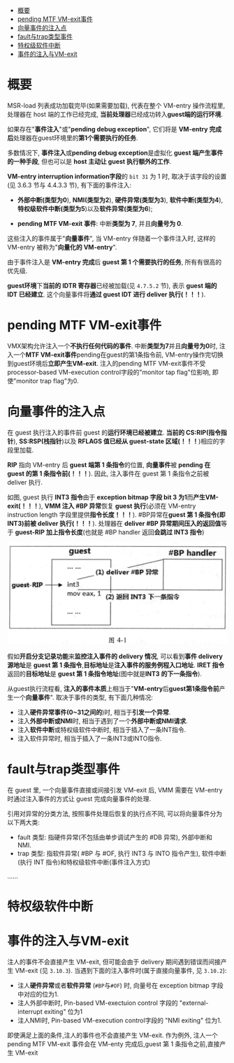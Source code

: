
<!-- @import "[TOC]" {cmd="toc" depthFrom=1 depthTo=6 orderedList=false} -->

<!-- code_chunk_output -->

- [概要](#概要)
- [pending MTF VM-exit事件](#pending-mtf-vm-exit事件)
- [向量事件的注入点](#向量事件的注入点)
- [fault与trap类型事件](#fault与trap类型事件)
- [特权级软件中断](#特权级软件中断)
- [事件的注入与VM-exit](#事件的注入与vm-exit)

<!-- /code_chunk_output -->

# 概要

MSR-load 列表成功加载完毕(如果需要加载), 代表在整个 VM-entry 操作流程里, 处理器在 host 端的工作已经完成, **当前处理器**已经成功转入**guest端的运行环境**.

如果存在"**事件注入**"或"**pending debug exception**", 它们将是 **VM-entry 完成后**处理器在guest环境里的**第1个需要执行的任务**.

多数情况下, **事件注入**或**pending debug exception**是虚拟化 **guest 端产生事件的一种手段**, 但也可以是 **host 主动让 guest 执行额外的工作**.

**VM-entry interruption information字段**的 `bit 31` 为 1 时, 取决于该字段的设置(见 3.6.3 节与 4.4.3.3 节), 有下面的事件注入:

- **外部中断(类型为0**), **NMI(类型为2**), **硬件异常(类型为3**), **软件中断(类型为4**), **特权级软件中断(类型为5**)以及**软件异常(类型为6**);

- **pending MTF VM-exit 事件**: 中断**类型为 7**, 并且**向量号为 0**.

这些注入的事件属于"**向量事件**", 当 VM-entry 伴随着一个事件注入时, 这样的 VM-entry 被称为"**向量化的 VM-entry**".

由于事件注入是 **VM\-entry 完成**后 **guest 第 1 个需要执行的任务**, 所有有很高的优先级.

**guest环境**下**当前的 IDTR 寄存器**已经被加载(见 `4.7.5.2` 节), 表示 **guest 端的 IDT 已经建立**. 这个向量事件将**通过 guest IDT 进行 deliver 执行(！！！**).

# pending MTF VM-exit事件

VMX架构允许注入一个**不执行任何代码的事件**. 中断**类型为7**并且**向量号为0**时, 注入一个**MTF VM\-exit事件**pending在guest的第1条指令前, VM\-entry操作完切换到guest环境后**立即产生VM\-exit**. 注入的pending MTF VM\-exit事件不受processor\-based VM\-execution control字段的"monitor tap flag"位影响, 即使"monitor trap flag"为0.

# 向量事件的注入点

在 guest 执行注入的事件前 guest 的**运行环境已经被建立**. **当前的 CS:RIP(指令指针**), **SS:RSP(栈指针**)以及 **RFLAGS 值已经从 guest-state 区域(！！！**)相应的字段里加载.

**RIP** 指向 VM-entry 后 **guest 端第 1 条指令**的位置, **向量事件**被 **pending 在 guest 的第 1 条指令前(！！！**). 因此, 注入事件在 guest 第 1 条指令之前被 deliver 执行.

如图, guest 执行 **INT3 指令**由于 **exception bitmap 字段 bit 3 为1**而**产生VM-exit(！！！**), **VMM 注入 #BP 异常**恢复 **guest 执行**(必须在 VM-entry instruction length 字段里提供**指令长度！！！**). \#BP异常在**guest 第 1 条指令(即 INT3)前被 deliver 执行(！！！**). 处理器在 **deliver #BP 异常期间压入的返回值**等于 **guest-RIP 加上指令长度**(也就是 #BP handler 返回**会跳过 INT3 指令**)

![2022-08-11-14-42-05.png](./images/2022-08-11-14-42-05.png)

假如**开启分支记录功能**来**监控注入事件的 delivery 情况**, 可以看到**事件 delivery 源地址**是 **guest 第 1 条指令**,**目标地址**是**注入事件的服务例程入口地址**. **IRET 指令**返回的**目标地址**是 **guest 第 1 条指令地址**(图中就是**INT3 的下一条指令**).

从guest执行流程看, **注入的事件本质**上相当于"**VM\-entry**后**guest第1条指令前**产生一个**向量事件**". 取决于事件的类型, 有下面几种情况:

- 注入**硬件异常事件(0\~31之间的**)时, 相当于**引发一个异常**.
- 注入**外部中断或NMI**时, 相当于遇到了一个**外部中断或NMI请求**.
- 注入**软件中断**或特权级软件中断时, 相当于插入了一条INT指令.
- 注入软件异常时, 相当于插入了一条INT3或INTO指令.

# fault与trap类型事件

在 guest 里, 一个向量事件直接或间接引发 VM-exit 后, VMM 需要在 VM-entry 时通过注入事件的方式让 guest 完成向量事件的处理.

引用对异常的分类方法, 按照事件处理后恢复的执行点不同, 可以将向量事件分为以下两大类:

- fault 类型: 指硬件异常(不包括由单步调试产生的 #DB 异常), 外部中断和 NMI.
- trap 类型: 指软件异常( #BP 与 #OF, 执行 INT3 与 INTO 指令产生), 软件中断(执行 INT 指令)和特权级软件中断(事件注入方式)

......

# 特权级软件中断



# 事件的注入与VM-exit

注人的事件不会直接产生 VM-exit, 但可能会由于 delivery 期间遇到错误而间接产生 VM-exit (见 `3.10.3`). 当遇到下面的注入事件时(属于直接向量事件, 见 `3.10.2`):

* 注人**硬件异常**或者**软件异常** (`#BP`与`#OF`) 时, 向量号在 exception bitmap 字段中对应的位为1.
* 注人外部中断时, Pin-based VM-exectuion control 字段的 "external-interrupt exiting" 位为1
* 注人NMI时, Pin-based VM-execution control字段的 "NMI exiting" 位为1.

即使满足上面的条件,注人的事件也不会直接产生 VM-exit. 作为例外, 注人一个
pending MTF VM-exit 事件会在 VM-enty 完成后,guest 第 1 条指令之前,直接产生 VM-exit
